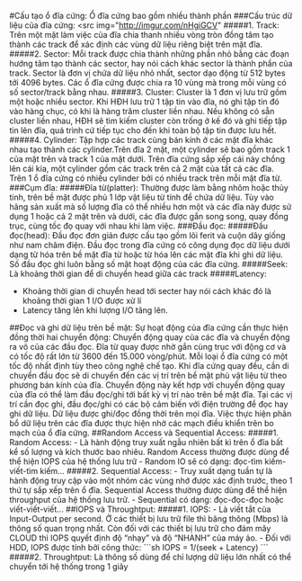 #Cấu tạo ổ đĩa cứng:
Ổ đĩa cứng bao gồm nhiều thành phần 
<src img="">
###Cấu trúc dữ liệu của đĩa cứng:
<src img="http://imgur.com/nHgiGCV"
#####1. Track:
Trên một mặt làm việc của đĩa chia thanh nhiều vòng tròn đồng tâm tạo thành các track để xác định các vùng dữ liệu riêng biệt trên mặt đĩa.
#####2. Sector:
Mỗi track được chia thành những phần nhỏ bằng các đoạn hướng tâm tạo thành các sector, hay nói cách khác sector là thành phần của track. Sector là đơn vị chứa dữ liệu nhỏ nhất, sector dạo động từ 512 bytes tới 4096 bytes. Các ổ đĩa cứng được chia ra 10 vùng mà trong mỗi vùng có số sector/track bằng nhau.
#####3. Cluster:
Cluster là 1 đơn vị lưu trữ gồm một hoặc nhiều sector. Khi HĐH lưu trữ 1 tập tin vào đĩa, nó ghi tập tin đó vào hàng chục, có khi là hàng trăm cluster liền nhau. Nếu không có sẵn cluster liền nhau, HĐH sẽ tìm kiếm cluster còn trống ở kế đó và ghi tiếp tập tin lên đĩa, quá trình cứ tiếp tục cho đến khi toàn bộ tập tin được lưu hết.
#####4. Cylinder:
Tập hợp các track cùng bán kính ở các mặt đĩa khác nhau tạo thành các cylinder.Trên đĩa 2 mặt, một cylinder sẽ bao gồm track 1 của mặt trên và track 1 của mặt dưới. Trên đĩa cứng sắp xếp cái này chồng lên cái kia, một cylinder gồm các track trên cả 2 mặt của tất cả các đĩa. Trên 1 ổ đĩa cứng có nhiều cylinder bởi có nhiều track trên mỗi mặt đĩa từ.
###Cụm đĩa:
#####Đĩa từ(platter):
Thường được làm bằng nhôm hoặc thủy tinh, trên bề mặt được phủ 1 lớp vật liệu từ tính để chứa dữ liệu. Tùy vào hãng sản xuất mà số lượng đĩa có thể nhiều hơn một và các đĩa này được sử dụng 1 hoặc cả 2 mặt trên và dưới, các đĩa được gắn song song, quay đồng trục, cùng tốc đọ quay với nhau khi làm việc.
###Đầu đọc:
#####Đầu đọc(head):
Đầu đọc đơn giản được cấu tạo gồm lõi ferit và cuộn dây giống như nam châm điện. Đầu đọc trong đĩa cứng có công dụng đọc dữ liệu dưới dạng từ hóa trên bề mặt đĩa từ hoặc từ hóa lên các mặt đĩa khi ghi dữ liệu. Số đầu đọc ghi luôn bằng số mặt hoạt động của các đĩa cứng.
#####Seek:
Là khoảng thời gian để di chuyển head giữa các track
#####Latency:
- Khoảng thời gian di chuyển head tới secter hay nói cách khác đó là khoảng thời gian 1 I/O được xử lí
- Latency tăng lên khi lượng I/O tăng lên.
<src img="">
##Đọc và ghi dữ liệu trên bề mặt:
Sự hoạt động của đĩa cứng cần thực hiện đồng thời hai chuyển động: Chuyển động quay của các đĩa và chuyển động ra vô của các đầu đọc. Đĩa từ quay được nhờ gắn cùng trục với động cơ và có tốc độ rất lớn từ 3600 đến 15.000 vòng/phút. Mỗi loại ổ đĩa cứng có một tốc độ nhất định tùy theo công nghệ chế tạo.
Khi đĩa cứng quay đều, cần di chuyển đầu đọc sẽ di chuyển đến các vị trí trên bề mặt phủ vật liệu từ theo phương bán kính của đĩa. Chuyển động này kết hợp với chuyển động quay của đĩa có thể làm đầu đọc/ghi tới bất kỳ vị trí nào trên bề mặt đĩa.
Tại các vị trí cần đọc ghi, đầu đọc/ghi có các bộ cảm biến với điện trường để đọc hay ghi dữ liệu.
Dữ liệu được ghi/đọc đồng thời trên mọi đĩa. Việc thực hiện phân bổ dữ liệu trên các đĩa được thực hiện nhờ các mạch điều khiển trên bo mạch của ổ đĩa cứng.
##Random Access và Sequential Access:
<src img="">
#####1. Random Access:
- Là hành động truy xuất ngẫu nhiên bất kì trên ổ đĩa bất kể số lượng và kích thước bao nhiêu. Random Access thường được dùng để thể hiện IOPS của hệ thống lưu trữ
- Random IO sẽ có dạng: đọc-tìm kiếm-viết-tìm kiếm...
#####2. Sequential Access:
- Truy xuất dạng tuần tự là hành động truy cập vào một nhóm các vùng nhớ được xác định trước, theo 1 thứ tự sắp xếp trên ổ đĩa. Sequential Access thường được dùng để thể hiện throughput của hệ thống lưu trữ.
- Sequential có dạng: đọc-đọc-đọc hoặc viết-viết-viết...
##IOPS và Throughtput:
#####1. IOPS:
- Là viết tắt của Input-Output per second. Ở các thiết bị lưu trữ file thì băng thông (Mbps) là thông số quan trọng nhất.  Còn đối với các thiết bị lưu trữ cho đám mây CLOUD thì IOPS quyết định độ “nhạy” và độ “NHANH” của máy ảo.
- Đối với HDD, IOPS được tính bởi công thức:
```sh
IOPS = 1/(seek + Latency)
```
#####2. Throughtput:
Là thông số dùng để chỉ lượng dữ liệu lớn nhất có thể chuyển tới hệ thống trong 1 giây 



